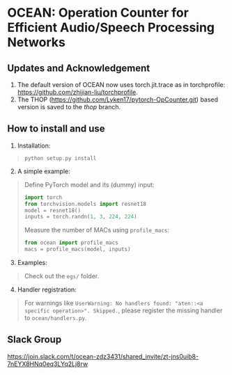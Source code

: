 # OCEAN: Operation Counter for Efficient Audio/Speech Processing Networks


## Updates and Acknowledgement

1. The default version of OCEAN now uses torch.jit.trace as in torchprofile: https://github.com/zhijian-liu/torchprofile.
2. The THOP (https://github.com/Lyken17/pytorch-OpCounter.git) based version is saved to the *thop* branch.

## How to install and use

1. Installation:

> `python setup.py install`

2. A simple example:

> Define PyTorch model and its (dummy) input:
> ```python
> import torch
> from torchvision.models import resnet18
> model = resnet18()
> inputs = torch.randn(1, 3, 224, 224)
> ```
> Measure the number of MACs using `profile_macs`:
> ```python
> from ocean import profile_macs
> macs = profile_macs(model, inputs)
> ```

3. Examples:

> Check out the `egs/` folder.

4. Handler registration:

> For warnings like `UserWarning: No handlers found: "aten::<a specific operation>". Skipped.`, please register the missing handler to `ocean/handlers.py`.

## Slack Group

https://join.slack.com/t/ocean-zdz3431/shared_invite/zt-jns0uib8-7nEYX8HNq0eq3LYq2Lj8rw
